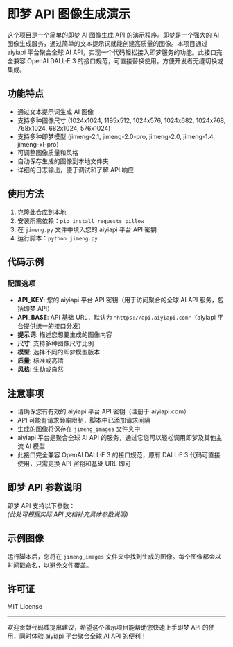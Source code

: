 # 即梦 API 图像生成演示

这个项目是一个简单的即梦 AI 图像生成 API 的演示程序。即梦是一个强大的 AI 图像生成服务，通过简单的文本提示词就能创建高质量的图像。本项目通过 aiyiapi 平台聚合全球 AI API，实现一个代码轻松接入即梦服务的功能。此接口完全兼容 OpenAI DALL·E 3 的接口规范，可直接替换使用，方便开发者无缝切换或集成。

## 功能特点

- 通过文本提示词生成 AI 图像
- 支持多种图像尺寸 (1024x1024, 1195x512, 1024x576, 1024x682, 1024x768, 768x1024, 682x1024, 576x1024)
- 支持多种即梦模型 (jimeng-2.1, jimeng-2.0-pro, jimeng-2.0, jimeng-1.4, jimeng-xl-pro)
- 可调整图像质量和风格
- 自动保存生成的图像到本地文件夹
- 详细的日志输出，便于调试和了解 API 响应

## 使用方法

1. 克隆此仓库到本地
2. 安装所需依赖：`pip install requests pillow`
3. 在 `jimeng.py` 文件中填入您的 aiyiapi 平台 API 密钥
4. 运行脚本：`python jimeng.py`

## 代码示例

### 配置选项

- **API_KEY**: 您的 aiyiapi 平台 API 密钥（用于访问聚合的全球 AI API 服务，包括即梦 API）
- **API_BASE**: API 基础 URL，默认为 `"https://api.aiyiapi.com"`（aiyiapi 平台提供统一的接口分发）
- **提示词**: 描述您想要生成的图像内容
- **尺寸**: 支持多种图像尺寸比例
- **模型**: 选择不同的即梦模型版本
- **质量**: 标准或高清
- **风格**: 生动或自然

## 注意事项

- 请确保您有有效的 aiyiapi 平台 API 密钥（注册于 aiyiapi.com）
- API 可能有请求频率限制，脚本中已添加请求间隔
- 生成的图像将保存在 `jimeng_images` 文件夹中
- aiyiapi 平台是聚合全球 AI API 的服务，通过它您可以轻松调用即梦及其他主流 AI 模型
- 此接口完全兼容 OpenAI DALL·E 3 的接口规范，原有 DALL·E 3 代码可直接使用，只需更换 API 密钥和基础 URL 即可

## 即梦 API 参数说明

即梦 API 支持以下参数：  
*(此处可根据实际 API 文档补充具体参数说明)*

## 示例图像

运行脚本后，您将在 `jimeng_images` 文件夹中找到生成的图像。每个图像都会以时间戳命名，以避免文件覆盖。

## 许可证

MIT License

---

欢迎贡献代码或提出建议，希望这个演示项目能帮助您快速上手即梦 API 的使用，同时体验 aiyiapi 平台聚合全球 AI API 的便利！
